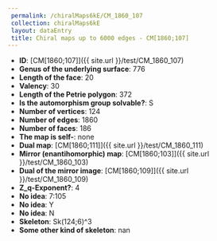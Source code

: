 ```yaml
--- 
 permalink: /chiralMaps6kE/CM_1860_107 
 collection: chiralMaps6kE
 layout: dataEntry
 title: Chiral maps up to 6000 edges - CM[1860;107]
---
```


- **ID**: [CM[1860;107]]({{ site.url }}/test/CM_1860_107)
- **Genus of the underlying surface**: 776
- **Length of the face**: 20
- **Valency**: 30
- **Length of the Petrie polygon**: 372
- **Is the automorphism group solvable?**: S
- **Number of vertices**: 124
- **Number of edges**: 1860
- **Number of faces**: 186
- **The map is self-**: none
- **Dual map**: [CM[1860;111]]({{ site.url }}/test/CM_1860_111)
- **Mirror (enantihomorphic) map**: [CM[1860;103]]({{ site.url }}/test/CM_1860_103)
- **Dual of the mirror image**: [CM[1860;109]]({{ site.url }}/test/CM_1860_109)
- **Z_q-Exponent?**: 4
- **No idea**:  7:105
- **No idea**: Y
- **No idea**: N
- **Skeleton**: Sk(124;6)^3
- **Some other kind of skeleton**: nan
